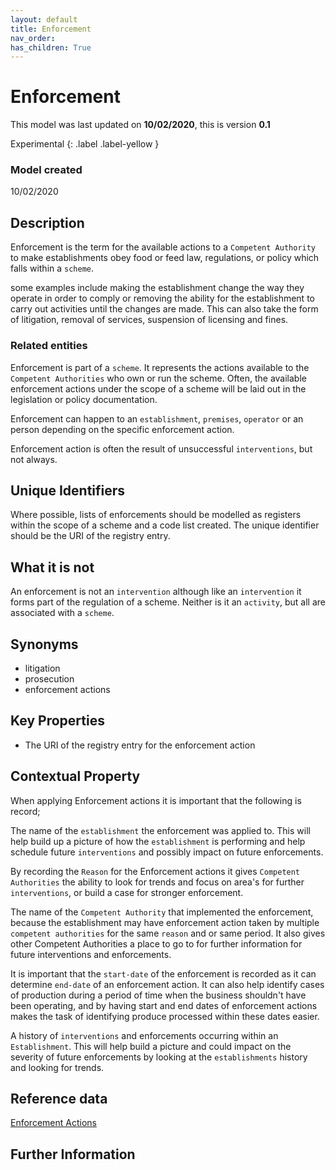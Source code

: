 ```yaml
---
layout: default
title: Enforcement
nav_order:
has_children: True
---
```

# Enforcement
This model was last updated on **10/02/2020**, this is version **0.1**

Experimental
{: .label .label-yellow }

### Model created
10/02/2020
## Description
Enforcement is the term for the available actions to a `Competent Authority` to make establishments obey food or feed law, regulations, or policy which falls within a `scheme`.

some examples include making the establishment change the way they operate in order to comply or removing the ability for the establishment to carry out activities until the changes are made.  This can also take the form of litigation, removal of services, suspension of licensing and fines.

### Related entities
Enforcement is part of a `scheme`. It represents the actions available to the `Competent Authorities` who own or run the scheme. Often, the available enforcement actions under the scope of a scheme will be laid out in the legislation or policy documentation.

Enforcement can happen to an `establishment`, `premises`, `operator` or an person depending on the specific enforcement action.

Enforcement action is often the result of unsuccessful `interventions`, but not always.

## Unique Identifiers
Where possible, lists of enforcements should be modelled as registers within the scope of a scheme and a code list created. The unique identifier should be the URI of the registry entry.

## What it is not
An enforcement is not an `intervention` although like an `intervention` it forms part of the regulation of a scheme.  Neither is it an `activity`, but all are associated with a `scheme`.

## Synonyms
*   litigation
*   prosecution
*   enforcement actions

## Key Properties
*   The URI of the registry entry for the enforcement action


## Contextual Property
When applying Enforcement actions it is important that the following is record;

The name of the `establishment` the enforcement was applied to. This will help build up a picture of how the `establishment` is performing and help schedule future `interventions` and possibly impact on future enforcements.

By recording the `Reason` for the Enforcement actions it gives `Competent Authorities` the ability to look for trends and focus on area's for further `interventions`, or build a case for stronger enforcement.

The name of the `Competent Authority` that implemented the enforcement, because the establishment may have enforcement action taken by multiple `competent authorities` for the same `reason` and or same period.  It also gives other Competent Authorities a place to go to for further information for future interventions and enforcements.

It is important that the `start-date` of the enforcement is recorded as it can determine `end-date` of an enforcement action. It can also help identify cases of production during a period of time when the business shouldn't have been operating, and by having start and end dates of enforcement actions makes the task of identifying produce processed within these dates easier.

A history of `interventions` and enforcements occurring within an `Establishment`. This will help build a picture and could impact on the severity of future enforcements by looking at the `establishments` history and looking for trends.


## Reference data
[Enforcement Actions](https://data.food.gov.uk/codes/enforcement-monitoring/_enforcement-actions)

## Further Information
